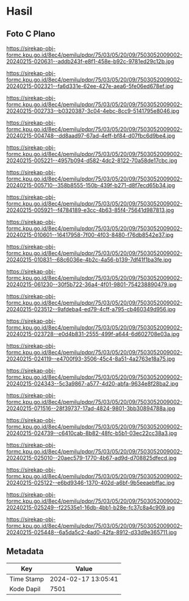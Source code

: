 # Hasil

## Foto C Plano

https://sirekap-obj-formc.kpu.go.id/8ec4/pemilu/pdpr/75/03/05/20/09/7503052009002-20240215-020631--addb243f-e8f1-458e-b92c-9781ed29c12b.jpg

https://sirekap-obj-formc.kpu.go.id/8ec4/pemilu/pdpr/75/03/05/20/09/7503052009002-20240215-002321--fa6d331e-62ee-427e-aea6-5fe06ed678ef.jpg

https://sirekap-obj-formc.kpu.go.id/8ec4/pemilu/pdpr/75/03/05/20/09/7503052009002-20240215-002733--b0320387-3c04-4ebc-8cc9-5141795e8046.jpg

https://sirekap-obj-formc.kpu.go.id/8ec4/pemilu/pdpr/75/03/05/20/09/7503052009002-20240215-004748--dd8aad97-67ad-4eff-bf84-d07fbc6d9be4.jpg

https://sirekap-obj-formc.kpu.go.id/8ec4/pemilu/pdpr/75/03/05/20/09/7503052009002-20240215-005221--4957b094-d582-4dc2-8122-70a58de17cbc.jpg

https://sirekap-obj-formc.kpu.go.id/8ec4/pemilu/pdpr/75/03/05/20/09/7503052009002-20240215-005710--358b8555-150b-439f-b271-d8f7ecd65b34.jpg

https://sirekap-obj-formc.kpu.go.id/8ec4/pemilu/pdpr/75/03/05/20/09/7503052009002-20240215-005921--f4784189-e3cc-4b63-85f4-75641d987813.jpg

https://sirekap-obj-formc.kpu.go.id/8ec4/pemilu/pdpr/75/03/05/20/09/7503052009002-20240215-010601--16417958-7f00-4f03-8480-f76db8542e37.jpg

https://sirekap-obj-formc.kpu.go.id/8ec4/pemilu/pdpr/75/03/05/20/09/7503052009002-20240215-010831--68c6036e-4b2c-4a56-b139-7df41f1ba3fe.jpg

https://sirekap-obj-formc.kpu.go.id/8ec4/pemilu/pdpr/75/03/05/20/09/7503052009002-20240215-061230--30f5b722-36a4-4f01-9801-754238890479.jpg

https://sirekap-obj-formc.kpu.go.id/8ec4/pemilu/pdpr/75/03/05/20/09/7503052009002-20240215-023512--9afdeba4-ed79-4cff-a795-cb460349d956.jpg

https://sirekap-obj-formc.kpu.go.id/8ec4/pemilu/pdpr/75/03/05/20/09/7503052009002-20240215-023728--e0d4b831-2555-499f-a644-6d602708e03a.jpg

https://sirekap-obj-formc.kpu.go.id/8ec4/pemilu/pdpr/75/03/05/20/09/7503052009002-20240215-024119--e4700f93-3506-45c4-8a51-4a2763e18a75.jpg

https://sirekap-obj-formc.kpu.go.id/8ec4/pemilu/pdpr/75/03/05/20/09/7503052009002-20240215-024343--5c3a9867-a577-4d20-abfa-9634e8f28ba2.jpg

https://sirekap-obj-formc.kpu.go.id/8ec4/pemilu/pdpr/75/03/05/20/09/7503052009002-20240215-071516--28f39737-17ad-4824-9801-3bb30894788a.jpg

https://sirekap-obj-formc.kpu.go.id/8ec4/pemilu/pdpr/75/03/05/20/09/7503052009002-20240215-024739--c6410cab-8b82-48fc-b5b1-03ec22cc38a3.jpg

https://sirekap-obj-formc.kpu.go.id/8ec4/pemilu/pdpr/75/03/05/20/09/7503052009002-20240215-025010--20aec579-1770-4b67-ad9d-d708825dfecd.jpg

https://sirekap-obj-formc.kpu.go.id/8ec4/pemilu/pdpr/75/03/05/20/09/7503052009002-20240215-025122--e6bd9346-1370-402d-a6bf-9b5eeaebffac.jpg

https://sirekap-obj-formc.kpu.go.id/8ec4/pemilu/pdpr/75/03/05/20/09/7503052009002-20240215-025249--f22535e1-16db-4bb1-b28e-fc37c8a4c909.jpg

https://sirekap-obj-formc.kpu.go.id/8ec4/pemilu/pdpr/75/03/05/20/09/7503052009002-20240215-025448--6a5da5c2-4ad0-42fa-8912-d33d9e365711.jpg


## Metadata

| Key        | Value               |
| ---------- | ------------------- |
| Time Stamp | 2024-02-17 13:05:41 |
| Kode Dapil | 7501                |



